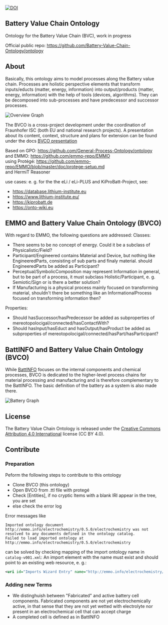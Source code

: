 [![DOI](https://zenodo.org/badge/444367033.svg)](https://zenodo.org/badge/latestdoi/444367033)

## Battery Value Chain Ontology

Ontology for the Battery Value Chain (BVC), work in progress

Official public repo: https://github.com/Battery-Value-Chain-Ontology/ontology

## About

Basically, this ontology aims to model processes along the Battery value chain. Processes are holistic perspective elements that transform inputs/educts (matter, energy, information) into output/products (matter, energy, information) with the help of tools (devices, algorithms). They can be decomposed into sub-processes and have predecessor and successor processes. 

![Overview Graph](docs/overview.png)

The BVCO is a cross-project development under the coordination of Fraunhofer ISC (both EU and national research 
projects). A presentation about its content, context, structure and plans for extension can be found under the docs 
[BVCO presentation](docs/BVCO%20-%20Ontologies%20for%20the%20Battery%20Value%20Chain%20-%20LiPlanet%20Working%20Group%20Presentation.pdf)

Based on GPO: https://github.com/General-Process-Ontology/ontology <br/>
and EMMO: https://github.com/emmo-repo/EMMO <br/>
using Protégé: https://github.com/emmo-repo/EMMO/blob/master/doc/protege-setup.md <br/>
and HermiT Reasoner

use cases: e. g. for the the eLi / eLi-PLUS and KiProBatt-Project, see: <br/>
- https://database.lithium-institute.eu <br/>
- https://www.lithium-institute.eu/ <br/>
- https://kiprobatt.de <br/>
- https://onto-wiki.eu <br/>

## EMMO and Battery Value Chain Ontology (BVCO) 

With regard to EMMO, the following questions are addressed:
Classes:
- There seems to be no concept of energy. Could it be a subclass of Physicalistic/Field?
- Participant/Engineered contains Material and Device, but nothing like EngineeredParts, consisting of sub parts and finaly material. should EngineeredParts be added as Participant?
- Perceptual/SymbolicComposition may represent Information in general, but to be part of a process, it must subclass Holistic/Participant, e. g. Semiotic/Sign or is there a better solution?
- If Manufacturing is a physical process mainly focused on transforming material, shouldn't there be something like an InformationalProcess focused on transforming information then?

Properties:
- Should hasSuccessor/hasPredecessor be added as subproperties of mereotopolocigal/connected/hasContactWith?
- Should hasInput/hasEduct and hasOutput/hasProduct be added as subproperties of mereotopolocigal/connected/hasPart/hasParticipant?

## BattINFO and Battery Value Chain Ontology (BVCO) 

While [BattINFO](https://github.com/BIG-MAP/BattINFO) focuses on the internal components and chemical processes, BVCO is dedicated to the higher-level process chains for material processing and manufacturing and is therefore complementary to the BattINFO. The basic definition of the battery as a system is also made there. 

![Battery Graph](docs/BatteryDefinition.png)

## License

The Battery Value Chain Ontology is released under the [Creative Commons Attribution 4.0 International](https://creativecommons.org/licenses/by/4.0/legalcode) license (CC BY 4.0).

## Contribute
### Preparation
Peform the following steps to contribute to this ontology
- Clone BVCO (this ontology)
- Open BVCO from .ttl file with protegé
- Check [Entities], if no cryptic Items with a blank IRI appear in the tree, you are set
- else check the error log

Error messages like 
```
Imported ontology document http://emmo.info/electrochemistry/0.5.0/electrochemistry was not resolved to any documents defined in the ontology catalog.
Failed to load imported ontology at http://emmo.info/electrochemistry/0.5.0/electrochemistry
```
can be solved by checking mapping of the import ontology name in `catalog-v001.xml`:
An import element with the name must exist and should point to an existing web resource, e. g.:
```xml
<uri id="Imports Wizard Entry" name="http://emmo.info/electrochemistry/0.5.0/electrochemistry" uri="https://raw.githubusercontent.com/emmo-repo/domain-electrochemistry/master/electrochemistry.ttl"/>
```

### Adding new Terms
- We distinghuish between "Fabricated" and active battery cell components. Fabricated components are not yet electrochemically active, in that sense that they are not yet wetted with electrolyte nor present in an electrochemical cell that can accept charge
- A completed cell is defined as in BattINFO